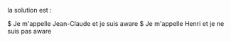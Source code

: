 la solution est :

$ Je m'appelle Jean-Claude et je suis aware
$ Je m'appelle Henri et je ne suis pas aware
